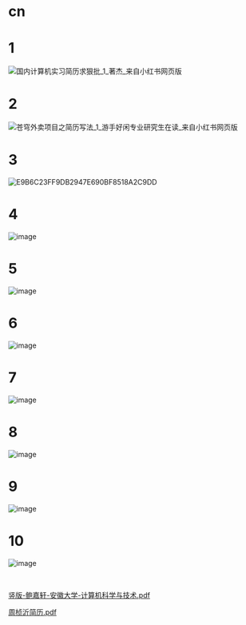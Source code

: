 # cn

# 1

​![国内计算机实习简历求狠批_1_著杰_来自小红书网页版](assets/国内计算机实习简历求狠批_1_著杰_来自小红书网页版-20240701154346-nu6ltj1.jpg)​

# 2

​![苍穹外卖项目之简历写法_1_游手好闲专业研究生在读_来自小红书网页版](assets/苍穹外卖项目之简历写法_1_游手好闲专业研究生在读_来自小红书网页版-20240701154346-g1re11u.jpg)​

# 3

​![E9B6C23FF9DB2947E690BF8518A2C9DD](assets/E9B6C23FF9DB2947E690BF8518A2C9DD-20240701154346-jhkgwwx.png)​

# 4

​![image](assets/image-20240731180148-495jwrm.png)​

# 5

​![image](assets/image-20240731185903-w9hu3j5.png)​

# 6

​![image](assets/image-20240801003340-xik6ljr.png)​

# 7

​![image](assets/image-20240801004816-zn2ef2t.png)​

# 8

​![image](assets/image-20240801004355-98t944o.png)​

# 9

​![image](assets/image-20240801020114-t23fd6p.png)​

# 10

​![image](assets/image-20240904155731-ojga7s4.png)​

‍

[竖版-鲍嘉轩-安徽大学-计算机科学与技术.pdf](assets/竖版-鲍嘉轩-安徽大学-计算机科学与技术-20240701154346-mj6lodl.pdf)

[周桢沂简历.pdf](assets/周桢沂简历-20240821174457-tf82tsv.pdf)

‍
